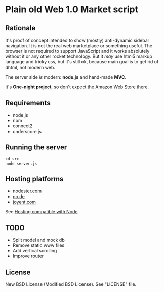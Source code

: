 Plain old Web 1.0 Market script
===============================

Rationale
---------
It's proof of concept intended to show (mostly) anti-dynamic sidebar navigation. It is not the real web marketplace or something useful.
The browser is not required to support JavaScript and it works absolutely without it or any other rocket technology.
But it _may_ use html5 markup language and tricky css, but it's still ok, because main goal is to get rid of dhtml, not modern web.

The server side _is_ modern: **node.js** and hand-made **MVC**.

It's **One-night project**, so don't expect the Amazon Web Store there.

Requirements
------------
* node.js
* npm
* connect2
* underscore.js

Running the server
------------------
    cd src
    node server.js

Hosting platforms
-----------------
* [nodester.com](http://nodester.com/)
* [no.de](http://no.de/)
* [joyent.com](http://www.joyent.com/)

See [Hosting compatible with Node](https://github.com/joyent/node/wiki/Node-Hosting)

TODO
----
* Split model and mock db
* Remove static www files
* Add vertical scrolling
* Improve router

License
-------
New BSD License (Modified BSD License). See "LICENSE" file.

